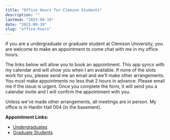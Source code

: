 ```yaml
---
title: "Office Hours for Clemson Students"
description: ""
lastmod: "2023-09-19"
date: "2023-09-19"
slug: "office-hours"
---
```


If you are a undergraduate or graduate student at Clemson University, you are welcome to make an appointment to come chat with me in my office hours. 

The links below will allow you to book an appointment. This app syncs with my calendar and will show you when I am available. If none of the slots work for you, please send me an email and we'll make other arrangements. You must make appointments no less that 2 hours in advance. Please email me if the issue is urgent. Once you complete the form, it will send you a calendar invite and I will confirm the appointment with you.  

Unless we've made other arrangements, all meetings are in person. My office is in Hardin Hall 004 (in the basement). 

**Appointment Links:**
* [Undergraduates](https://fantastical.app/aeregan/office-hours-undergraduates)
* [Graduate Students](https://fantastical.app/aeregan/office-hours-phdstudents)
